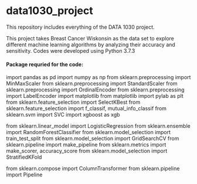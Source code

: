 # data1030_project
This repository includes everything of the DATA 1030 project. 

This project takes Breast Cancer Wiskonsin as the data set to explore different machine learning algorithms by analyzing their accuracy and sensitivity.
Codes were developed using Python 3.7.3

#### Package requried for the code:
import pandas as pd
import numpy as np
from sklearn.preprocessing import MinMaxScaler
from sklearn.preprocessing import StandardScaler
from sklearn.preprocessing import OrdinalEncoder
from sklearn.preprocessing import LabelEncoder
import matplotlib
from matplotlib import pylab as plt
from sklearn.feature_selection import SelectKBest
from sklearn.feature_selection import f_classif, mutual_info_classif
from sklearn.svm import SVC
import xgboost as xgb

from sklearn.linear_model import LogisticRegression
from sklearn.ensemble import RandomForestClassifier
from sklearn.model_selection import train_test_split
from sklearn.model_selection import GridSearchCV
from sklearn.pipeline import make_pipeline
from sklearn.metrics import make_scorer, accuracy_score
from sklearn.model_selection import StratifiedKFold

from sklearn.compose import ColumnTransformer
from sklearn.pipeline import Pipeline